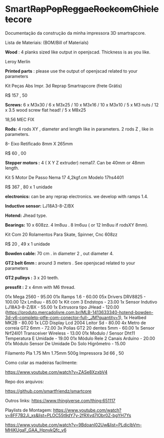 # Smart~~RapPopReggaeRockcomChiclete~~core
Documentação da construção da minha impressora 3D smartrapcore.



Lista de Materiais:
(BOM/Bill of Materials)

 **Wood** : 4 planks sized like output in openjscad. Thickness is as you like. 
 
 Leroy Merlin
 
 **Printed parts** : please use the output of openjscad related to your parameters 
 
 Kit Peças Abs Impr. 3d Reprap Smartrapcore (frete Grátis)

R$ 157 , 50 
 
 **Screws:** 6 x M3x30 / 6 x M3x25 / 10 x M3x16 / 10 x M3x10 / 5 x M3 nuts / 12 x 3.5 wood screw flat head! / 5 x M8x25 
 
 18,56 MEC FIX
 
 **Rods:** 4 rods XY , diameter and length like in parameters. 2 rods Z , like in parameters. 
 
 8- Eixo Retificado 8mm X 265mm

R$ 60 , 00 

 
 **Stepper motors :** 4 ( X Y Z extruder) nema17. Can be 40mm or 48mm length. 
 
  Kit 5 Motor De Passo Nema 17 4,2kgf.cm Modelo 17hs4401

R$ 367 , 80 x 1 unidade

 
 **electronics:** can be any reprap electronics. we develop with ramps 1.4. 
 
 **Inductive sensor:** LJ18A3-8-Z/BX 
 
 **Hotend:** Jhead type. 
 
 **Bearings:** 10 x 608zz. 4 lm8uu . 8 lm6uu ( or 12 lm8uu if rodsXY 8mm). 
 
  Kit Com 20 Rolamentos Para Skate, Spinner, Cnc 608zz

R$ 20 , 49 x 1 unidade

 
 **Bowden cable:** 70 cm . in diameter 2 , out diameter 4. 
 
 **GT2 belt 6mm :** around 3 meters . See openjscad related to your parameters 
 
 **GT2 pulleys :** 3 x 20 teeth. 
 
 **pressfit :** 2 x 4mm with M6 thread.



01x Mega 2560 - 95.00
01x Ramps 1.6 - 60.00
05x Drivers DRV8825 - 100.00
12x Lm8uu - 85.00
1x Kit com 3 Endstops - 23.00
1x Sensor Indutivo LJ18A3-8-Z/BX - 55.00
1x Extrusora tipo JHead - 120.00 (https://produto.mercadolivre.com.br/MLB-1413633340-hotend-bowden-3d-v6-completo-ptfe-com-conector-full-_JM?quantity=1),
1x Heatbed MK2B - 80.00
1x LCD Display Lcd 2004 Leitor Sd - 80.00
4x Metro de correia GT2 6mm - 72.00
3x Polias GT2 20 dentes 5mm - 60.00
1x Sensor Nrf24l01 Transceiver Wireless - 13.00
01x Modulo / Sensor Dht11 Temperatura E Umidade - 19.00
01x Módulo Rele 2 Canais Arduino - 20.00
01x Módulo Sensor De Umidade Do Solo Higrômetro - 15.00

Filamento Pla 1.75 Mm 1.75mm 500g Impressora 3d 66 , 50








Como colar as madeiras facilmente:

https://www.youtube.com/watch?v=ZASe8XzxbV4


Repo dos arquivos:

https://github.com/smartfriendz/smartcore


Outros links:
https://www.thingiverse.com/thing:651117



Playlists de Montagem:
https://www.youtube.com/watch?v=8FF7B2Jj_xs&list=PLOC55t9dY7y-2fRXvd7IObr0Z-bgYH7Ys

https://www.youtube.com/watch?v=9BdoanI02Uw&list=PLdicIbVm-MHiKUgaF_GAA_HpnykQfc_y6

